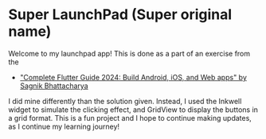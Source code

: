 # Super LaunchPad (Super original name)

Welcome to my launchpad app! This is done as a part of an exercise from the 
- ["Complete Flutter Guide 2024: Build Android, iOS, and Web apps" by Sagnik Bhattacharya](https://www.udemy.com/course/flutter-the-guide-to-build-android-ios-and-web-apps/)

I did mine differently than the solution given. Instead, I used the Inkwell widget to simulate the clicking effect, and GridView to display the buttons in a grid format.
This is a fun project and I hope to continue making updates, as I continue my learning journey!
